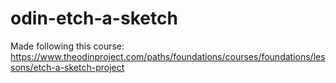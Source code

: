 # odin-etch-a-sketch
Made following this course: https://www.theodinproject.com/paths/foundations/courses/foundations/lessons/etch-a-sketch-project
